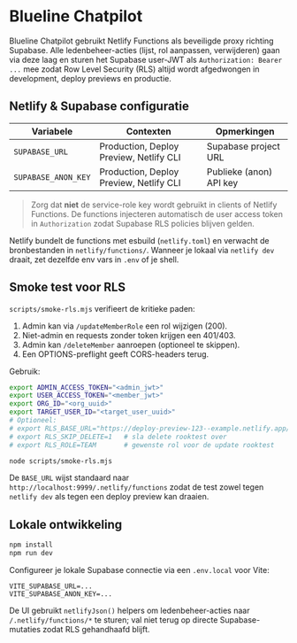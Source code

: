 # Blueline Chatpilot

Blueline Chatpilot gebruikt Netlify Functions als beveiligde proxy richting Supabase. Alle ledenbeheer-acties (lijst, rol aanpassen, verwijderen) gaan via deze laag en sturen het Supabase user-JWT als `Authorization: Bearer ...` mee zodat Row Level Security (RLS) altijd wordt afgedwongen in development, deploy previews en productie.

## Netlify & Supabase configuratie

| Variabele              | Contexten                                | Opmerkingen |
| ---------------------- | ---------------------------------------- | ----------- |
| `SUPABASE_URL`         | Production, Deploy Preview, Netlify CLI  | Supabase project URL |
| `SUPABASE_ANON_KEY`    | Production, Deploy Preview, Netlify CLI  | Publieke (anon) API key |

> Zorg dat **niet** de service-role key wordt gebruikt in clients of Netlify Functions. De functions injecteren automatisch de user access token in `Authorization` zodat Supabase RLS policies blijven gelden.

Netlify bundelt de functions met esbuild (`netlify.toml`) en verwacht de bronbestanden in `netlify/functions/`. Wanneer je lokaal via `netlify dev` draait, zet dezelfde env vars in `.env` of je shell.

## Smoke test voor RLS

`scripts/smoke-rls.mjs` verifieert de kritieke paden:

1. Admin kan via `/updateMemberRole` een rol wijzigen (200).
2. Niet-admin en requests zonder token krijgen een 401/403.
3. Admin kan `/deleteMember` aanroepen (optioneel te skippen).
4. Een OPTIONS-preflight geeft CORS-headers terug.

Gebruik:

```bash
export ADMIN_ACCESS_TOKEN="<admin_jwt>"
export USER_ACCESS_TOKEN="<member_jwt>"
export ORG_ID="<org_uuid>"
export TARGET_USER_ID="<target_user_uuid>"
# Optioneel:
# export RLS_BASE_URL="https://deploy-preview-123--example.netlify.app/.netlify/functions"
# export RLS_SKIP_DELETE=1   # sla delete rooktest over
# export RLS_ROLE=TEAM       # gewenste rol voor de update rooktest

node scripts/smoke-rls.mjs
```

De `BASE_URL` wijst standaard naar `http://localhost:9999/.netlify/functions` zodat de test zowel tegen `netlify dev` als tegen een deploy preview kan draaien.

## Lokale ontwikkeling

```bash
npm install
npm run dev
```

Configureer je lokale Supabase connectie via een `.env.local` voor Vite:

```
VITE_SUPABASE_URL=...
VITE_SUPABASE_ANON_KEY=...
```

De UI gebruikt `netlifyJson()` helpers om ledenbeheer-acties naar `/.netlify/functions/*` te sturen; val niet terug op directe Supabase-mutaties zodat RLS gehandhaafd blijft.
